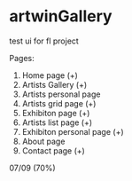 artwinGallery
=============

test ui for fl project

Pages:
01. Home page                (+)
02. Artists Gallery          (+)
03. Artists personal page
04. Artists grid page        (+)
05. Exhibiton page           (+)
06. Artists list page        (+)
07. Exhibiton  personal page (+)
08. About page
09. Contact page             (+)

07/09 (70%)
